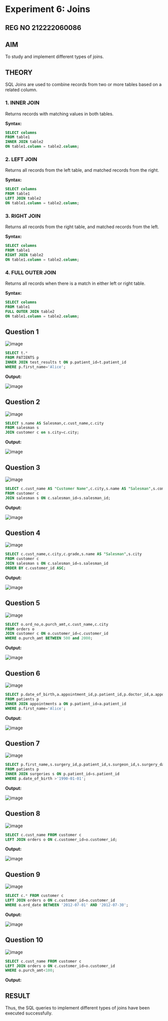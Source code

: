 # Experiment 6: Joins
## REG NO 212222060086
## AIM
To study and implement different types of joins.

## THEORY

SQL Joins are used to combine records from two or more tables based on a related column.

### 1. INNER JOIN
Returns records with matching values in both tables.

**Syntax:**
```sql
SELECT columns
FROM table1
INNER JOIN table2
ON table1.column = table2.column;
```

### 2. LEFT JOIN
Returns all records from the left table, and matched records from the right.

**Syntax:**

```sql
SELECT columns
FROM table1
LEFT JOIN table2
ON table1.column = table2.column;
```
### 3. RIGHT JOIN
Returns all records from the right table, and matched records from the left.

**Syntax:**

```sql
SELECT columns
FROM table1
RIGHT JOIN table2
ON table1.column = table2.column;
```
### 4. FULL OUTER JOIN
Returns all records when there is a match in either left or right table.

**Syntax:**

```sql
SELECT columns
FROM table1
FULL OUTER JOIN table2
ON table1.column = table2.column;
```

**Question 1**
--
![image](https://github.com/user-attachments/assets/1efa0642-545d-4d1d-aea9-7171946209a9)


```sql
SELECT t.*
FROM PATIENTS p
INNER JOIN test_results t ON p.patient_id=t.patient_id
WHERE p.first_name='Alice';
```

**Output:**

![image](https://github.com/user-attachments/assets/ceade5d4-f796-4149-bdae-e5397e2b7005)


**Question 2**
---
![image](https://github.com/user-attachments/assets/3fc146dc-4c70-47de-a6ed-f1d994e5070b)


```sql
SELECT s.name AS Salesman,c.cust_name,c.city
FROM salesman s
JOIN customer c on s.city=c.city;
```

**Output:**

![image](https://github.com/user-attachments/assets/1891cbe3-7c68-4c86-8091-b53522c26d2d)

**Question 3**
---
![image](https://github.com/user-attachments/assets/98ccf471-7dcf-497f-8a73-92372eaa05cf)


```sql
SELECT c.cust_name AS "Customer Name",c.city,s.name AS "Salesman",s.commission
FROM customer c
JOIN salesman s ON c.salesman_id=s.salesman_id;
```

**Output:**

![image](https://github.com/user-attachments/assets/99aed16f-dada-4be9-976d-6126d1ccf856)


**Question 4**
---
![image](https://github.com/user-attachments/assets/d195b2d2-d996-474d-8e6e-3cf289f5b91c)


```sql
SELECT c.cust_name,c.city,c.grade,s.name AS "Salesman",s.city
FROM customer c
JOIN salesman s ON c.salesman_id=s.salesman_id
ORDER BY c.customer_id ASC;
```

**Output:**

![image](https://github.com/user-attachments/assets/eca18e28-9e54-46a0-b5d7-d9f77d317da7)


**Question 5**
---
![image](https://github.com/user-attachments/assets/654f14d3-8157-47b1-9a96-bcb2fae10299)


```sql
SELECT o.ord_no,o.purch_amt,c.cust_name,c.city
FROM orders o
JOIN customer c ON o.customer_id=c.customer_id
WHERE o.purch_amt BETWEEN 500 and 2000;
```

**Output:**

![image](https://github.com/user-attachments/assets/575d4ebe-90e4-4f77-8b42-e85f6c17a747)


**Question 6**
---
![image](https://github.com/user-attachments/assets/cf819f89-d3d0-43bd-9832-70fc6c541fca)


```sql
SELECT p.date_of_birth,a.appointment_id,p.patient_id,p.doctor_id,a.appointment_date
FROM patients p
INNER JOIN appointments a ON p.patient_id=a.patient_id
WHERE p.first_name='Alice';
```

**Output:**

![image](https://github.com/user-attachments/assets/3c0c5fb1-483d-4911-845d-57bfa443ba4a)


**Question 7**
---
![image](https://github.com/user-attachments/assets/c39014db-9cbc-4310-9a70-e0fa81389030)


```sql
SELECT p.first_name,s.surgery_id,p.patient_id,s.surgeon_id,s.surgery_date
FROM patients p
INNER JOIN surgeries s ON p.patient_id=s.patient_id
WHERE p.date_of_birth >'1990-01-01';
```

**Output:**

![image](https://github.com/user-attachments/assets/d3807a5f-534d-4485-8087-ed7d9f18e801)


**Question 8**
---
![image](https://github.com/user-attachments/assets/eb3edea6-4878-400c-84d7-5ba67b5a1247)


```sql
SELECT c.cust_name FROM customer c
LEFT JOIN orders o ON c.customer_id=o.customer_id;
```

**Output:**

![image](https://github.com/user-attachments/assets/d43911a9-7c2a-435f-9a92-a6f3440882bd)

**Question 9**
---
![image](https://github.com/user-attachments/assets/e0473447-a5d7-4531-84b0-4eae8cce547c)


```sql
SELECT c.* FROM customer c
LEFT JOIN orders o ON c.customer_id=o.customer_id
WHERE o.ord_date BETWEEN '2012-07-01' AND '2012-07-30';
```

**Output:**

![image](https://github.com/user-attachments/assets/c8744d7d-1c0a-4bd2-95d5-0975ce049817)


**Question 10**
---
![image](https://github.com/user-attachments/assets/67cc0e3f-d069-4ea6-8e06-4a107186b955)


```sql
SELECT c.cust_name FROM customer c
LEFT JOIN orders o ON c.customer_id=o.customer_id
WHERE o.purch_amt<100;
```

**Output:**




## RESULT
Thus, the SQL queries to implement different types of joins have been executed successfully.
